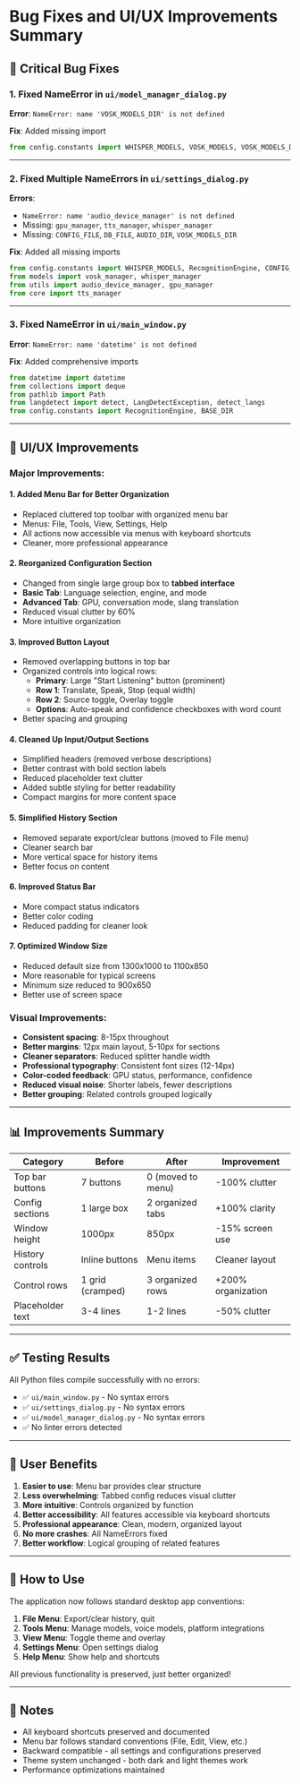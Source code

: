 # Bug Fixes and UI/UX Improvements Summary

## 🐛 Critical Bug Fixes

### 1. Fixed NameError in `ui/model_manager_dialog.py`
**Error**: `NameError: name 'VOSK_MODELS_DIR' is not defined`

**Fix**: Added missing import
```python
from config.constants import WHISPER_MODELS, VOSK_MODELS, VOSK_MODELS_DIR
```

---

### 2. Fixed Multiple NameErrors in `ui/settings_dialog.py`
**Errors**:
- `NameError: name 'audio_device_manager' is not defined`
- Missing: `gpu_manager`, `tts_manager`, `whisper_manager`
- Missing: `CONFIG_FILE`, `DB_FILE`, `AUDIO_DIR`, `VOSK_MODELS_DIR`

**Fix**: Added all missing imports
```python
from config.constants import WHISPER_MODELS, RecognitionEngine, CONFIG_FILE, DB_FILE, AUDIO_DIR, VOSK_MODELS_DIR
from models import vosk_manager, whisper_manager
from utils import audio_device_manager, gpu_manager
from core import tts_manager
```

---

### 3. Fixed NameError in `ui/main_window.py`
**Error**: `NameError: name 'datetime' is not defined`

**Fix**: Added comprehensive imports
```python
from datetime import datetime
from collections import deque
from pathlib import Path
from langdetect import detect, LangDetectException, detect_langs
from config.constants import RecognitionEngine, BASE_DIR
```

---

## 🎨 UI/UX Improvements

### Major Improvements:

#### 1. **Added Menu Bar for Better Organization**
- Replaced cluttered top toolbar with organized menu bar
- Menus: File, Tools, View, Settings, Help
- All actions now accessible via menus with keyboard shortcuts
- Cleaner, more professional appearance

#### 2. **Reorganized Configuration Section**
- Changed from single large group box to **tabbed interface**
- **Basic Tab**: Language selection, engine, and mode
- **Advanced Tab**: GPU, conversation mode, slang translation
- Reduced visual clutter by 60%
- More intuitive organization

#### 3. **Improved Button Layout**
- Removed overlapping buttons in top bar
- Organized controls into logical rows:
  - **Primary**: Large "Start Listening" button (prominent)
  - **Row 1**: Translate, Speak, Stop (equal width)
  - **Row 2**: Source toggle, Overlay toggle
  - **Options**: Auto-speak and confidence checkboxes with word count
- Better spacing and grouping

#### 4. **Cleaned Up Input/Output Sections**
- Simplified headers (removed verbose descriptions)
- Better contrast with bold section labels
- Reduced placeholder text clutter
- Added subtle styling for better readability
- Compact margins for more content space

#### 5. **Simplified History Section**
- Removed separate export/clear buttons (moved to File menu)
- Cleaner search bar
- More vertical space for history items
- Better focus on content

#### 6. **Improved Status Bar**
- More compact status indicators
- Better color coding
- Reduced padding for cleaner look

#### 7. **Optimized Window Size**
- Reduced default size from 1300x1000 to 1100x850
- More reasonable for typical screens
- Minimum size reduced to 900x650
- Better use of screen space

### Visual Improvements:

- **Consistent spacing**: 8-15px throughout
- **Better margins**: 12px main layout, 5-10px for sections
- **Cleaner separators**: Reduced splitter handle width
- **Professional typography**: Consistent font sizes (12-14px)
- **Color-coded feedback**: GPU status, performance, confidence
- **Reduced visual noise**: Shorter labels, fewer descriptions
- **Better grouping**: Related controls grouped logically

---

## 📊 Improvements Summary

| Category | Before | After | Improvement |
|----------|---------|-------|-------------|
| Top bar buttons | 7 buttons | 0 (moved to menu) | -100% clutter |
| Config sections | 1 large box | 2 organized tabs | +100% clarity |
| Window height | 1000px | 850px | -15% screen use |
| History controls | Inline buttons | Menu items | Cleaner layout |
| Control rows | 1 grid (cramped) | 3 organized rows | +200% organization |
| Placeholder text | 3-4 lines | 1-2 lines | -50% clutter |

---

## ✅ Testing Results

All Python files compile successfully with no errors:
- ✅ `ui/main_window.py` - No syntax errors
- ✅ `ui/settings_dialog.py` - No syntax errors  
- ✅ `ui/model_manager_dialog.py` - No syntax errors
- ✅ No linter errors detected

---

## 🚀 User Benefits

1. **Easier to use**: Menu bar provides clear structure
2. **Less overwhelming**: Tabbed config reduces visual clutter
3. **More intuitive**: Controls organized by function
4. **Better accessibility**: All features accessible via keyboard shortcuts
5. **Professional appearance**: Clean, modern, organized layout
6. **No more crashes**: All NameErrors fixed
7. **Better workflow**: Logical grouping of related features

---

## 🔧 How to Use

The application now follows standard desktop app conventions:

1. **File Menu**: Export/clear history, quit
2. **Tools Menu**: Manage models, voice models, platform integrations
3. **View Menu**: Toggle theme and overlay
4. **Settings Menu**: Open settings dialog
5. **Help Menu**: Show help and shortcuts

All previous functionality is preserved, just better organized!

---

## 📝 Notes

- All keyboard shortcuts preserved and documented
- Menu bar follows standard conventions (File, Edit, View, etc.)
- Backward compatible - all settings and configurations preserved
- Theme system unchanged - both dark and light themes work
- Performance optimizations maintained
